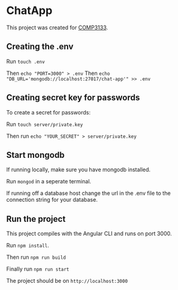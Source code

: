 # ChatApp

This project was created for [COMP3133](https://github.com/georgebrowntech).

## Creating the .env

Run `touch .env`

Then `echo "PORT=3000" > .env`
Then `echo "DB_URL='mongodb://localhost:27017/chat-app'" >> .env`

## Creating secret key for passwords

To create a secret for passwords:

Run `touch server/private.key`

Then run `echo "YOUR_SECRET" > server/private.key`

## Start mongodb

If running locally, make sure you have mongodb installed.

Run `mongod` in a seperate terminal.

If running off a database host change the url in the .env file to the connection string for
your database.

## Run the project

This project compiles with the Angular CLI and runs on port 3000.

Run `npm install`.

Then run `npm run build`

Finally run `npm run start`

The project should be on `http://localhost:3000`